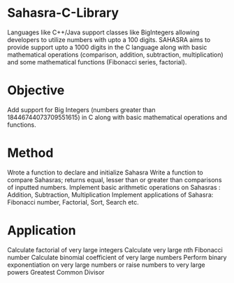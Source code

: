 # Sahasra-C-Library
Languages like C++/Java support classes like BigIntegers allowing developers to utilize numbers with upto a 100 digits. SAHASRA aims to provide support upto a 1000 digits in the C language along with basic mathematical operations (comparison, addition, subtraction, multiplication) and some mathematical functions (Fibonacci series, factorial).

# Objective
Add support for Big Integers (numbers greater than 18446744073709551615) in C along with basic mathematical operations and functions.

# Method

Wrote a function to declare and initialize Sahasra
Write a function to compare Sahasras; returns equal, lesser than or greater than comparisons of inputted numbers.
Implement basic arithmetic operations on Sahasras : Addition, Subtraction, Multiplication
Implement applications of Sahasra: Fibonacci number, Factorial, Sort, Search etc.

# Application
Calculate factorial of very large integers
Calculate very large nth Fibonacci number
Calculate binomial coefficient of very large numbers
Perform binary exponentiation on very large numbers or raise numbers to very large powers
Greatest Common Divisor


